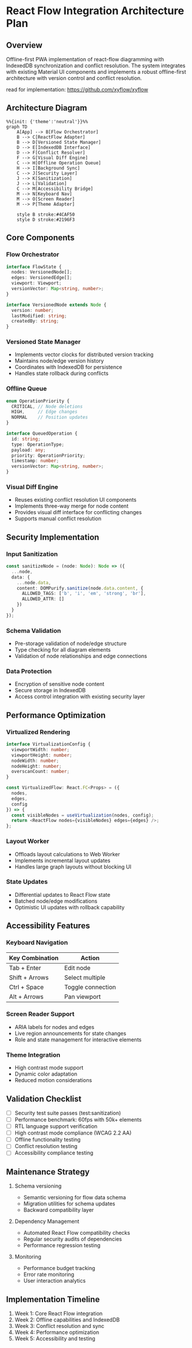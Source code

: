 # React Flow Integration Architecture Plan

## Overview
Offline-first PWA implementation of react-flow diagramming with IndexedDB synchronization and conflict resolution. The system integrates with existing Material UI components and implements a robust offline-first architecture with version control and conflict resolution.

read for implementation: 
https://github.com/xyflow/xyflow

## Architecture Diagram
```mermaid
%%{init: {'theme':'neutral'}}%%
graph TD
    A[App] --> B[Flow Orchestrator]
    B --> C[ReactFlow Adapter]
    B --> D[Versioned State Manager]
    D --> E[IndexedDB Interface]
    D --> F[Conflict Resolver]
    F --> G[Visual Diff Engine]
    C --> H[Offline Operation Queue]
    H --> I[Background Sync]
    C --> J[Security Layer]
    J --> K[Sanitization]
    J --> L[Validation]
    C --> M[Accessibility Bridge]
    M --> N[Keyboard Nav]
    M --> O[Screen Reader]
    M --> P[Theme Adapter]

    style B stroke:#4CAF50
    style D stroke:#2196F3
```

## Core Components

### Flow Orchestrator
```typescript
interface FlowState {
  nodes: VersionedNode[];
  edges: VersionedEdge[];
  viewport: Viewport;
  versionVector: Map<string, number>;
}

interface VersionedNode extends Node {
  version: number;
  lastModified: string;
  createdBy: string;
}
```

### Versioned State Manager
- Implements vector clocks for distributed version tracking
- Maintains node/edge version history
- Coordinates with IndexedDB for persistence
- Handles state rollback during conflicts

### Offline Queue
```typescript
enum OperationPriority {
  CRITICAL, // Node deletions
  HIGH,     // Edge changes
  NORMAL    // Position updates
}

interface QueuedOperation {
  id: string;
  type: OperationType;
  payload: any;
  priority: OperationPriority;
  timestamp: number;
  versionVector: Map<string, number>;
}
```

### Visual Diff Engine
- Reuses existing conflict resolution UI components
- Implements three-way merge for node content
- Provides visual diff interface for conflicting changes
- Supports manual conflict resolution

## Security Implementation

### Input Sanitization
```typescript
const sanitizeNode = (node: Node): Node => ({
  ...node,
  data: {
    ...node.data,
    content: DOMPurify.sanitize(node.data.content, {
      ALLOWED_TAGS: ['b', 'i', 'em', 'strong', 'br'],
      ALLOWED_ATTR: []
    })
  }
});
```

### Schema Validation
- Pre-storage validation of node/edge structure
- Type checking for all diagram elements
- Validation of node relationships and edge connections

### Data Protection
- Encryption of sensitive node content
- Secure storage in IndexedDB
- Access control integration with existing security layer

## Performance Optimization

### Virtualized Rendering
```typescript
interface VirtualizationConfig {
  viewportWidth: number;
  viewportHeight: number;
  nodeWidth: number;
  nodeHeight: number;
  overscanCount: number;
}

const VirtualizedFlow: React.FC<Props> = ({
  nodes,
  edges,
  config
}) => {
  const visibleNodes = useVirtualization(nodes, config);
  return <ReactFlow nodes={visibleNodes} edges={edges} />;
};
```

### Layout Worker
- Offloads layout calculations to Web Worker
- Implements incremental layout updates
- Handles large graph layouts without blocking UI

### State Updates
- Differential updates to React Flow state
- Batched node/edge modifications
- Optimistic UI updates with rollback capability

## Accessibility Features

### Keyboard Navigation
| Key Combination | Action |
|----------------|---------|
| Tab + Enter | Edit node |
| Shift + Arrows | Select multiple |
| Ctrl + Space | Toggle connection |
| Alt + Arrows | Pan viewport |

### Screen Reader Support
- ARIA labels for nodes and edges
- Live region announcements for state changes
- Role and state management for interactive elements

### Theme Integration
- High contrast mode support
- Dynamic color adaptation
- Reduced motion considerations

## Validation Checklist
- [ ] Security test suite passes (test:sanitization)
- [ ] Performance benchmark: 60fps with 50k+ elements
- [ ] RTL language support verification
- [ ] High contrast mode compliance (WCAG 2.2 AA)
- [ ] Offline functionality testing
- [ ] Conflict resolution testing
- [ ] Accessibility compliance testing

## Maintenance Strategy
1. Schema versioning
   - Semantic versioning for flow data schema
   - Migration utilities for schema updates
   - Backward compatibility layer

2. Dependency Management
   - Automated React Flow compatibility checks
   - Regular security audits of dependencies
   - Performance regression testing

3. Monitoring
   - Performance budget tracking
   - Error rate monitoring
   - User interaction analytics

## Implementation Timeline
1. Week 1: Core React Flow integration
2. Week 2: Offline capabilities and IndexedDB
3. Week 3: Conflict resolution and sync
4. Week 4: Performance optimization
5. Week 5: Accessibility and testing